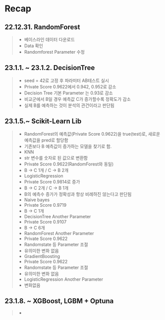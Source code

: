 # Recap

## 22.12.31. RandomForest
>
> - 베이스라인 데이터 다운로드
>- Data 확인
>- Randomforest Parameter 수정 

## 23.1.1. ~ 23.1.2. DecisionTree
>- seed = 42로 고정 후 파라미터 AB테스트 실시
>- Private Score 0.9622에서 0.942, 0.952로 감소
>- Decision Tree 기본 Parameter 는 0.93로 감소
>  - 비교군에서 B일 경우 예측값 C가 증가할수록 정확도가 감소
>  - 실제 B를 예측하는 것이 분석의 관건이라고 판단됨

## 23.1.5.~ Scikit-Learn Lib
>- RandomForest의 예측값(Private Score 0.9622)을 true(test)로, 새로운 예측값을 pred로 할당함
>  - 기존보다 B 예측값이 증가하는 모델을 찾기로 함.
>- KNN
>  - str 변수를 숫자로 된 값으로 변환함
>  - Private Score 0.9622(RandomForest와 동일)
>  - B -> C 1개 / C -> B 2개
>- LogisticRegression
>  - Private Score 0.9814로 증가
>  - B -> C 2개 / C -> B 1개
>  - B의 예측수 증가가 정확성과 항상 비례하진 않는다고 판단됨
>- Naive bayes
>  - Private Score 0.9719
>  - B -> C 1개
>- DecisionTree Another Parameter
>  - Private Score 0.9107
>  - B -> C 6개
>- RandomForest Another Parameter
>  - Private Score 0.9622
>  - Randomstate 등 Parameter 조절
>  - 유의미한 변화 없음
>- GradientBoosting
>  - Private Score 0.9622
>  - Randomstate 등 Parameter 조절
>  - 유의미한 변화 없음
>- LogisticRegression Another Parameter
>  - 변화없음

## 23.1.8. ~ XGBoost, LGBM + Optuna
> - 